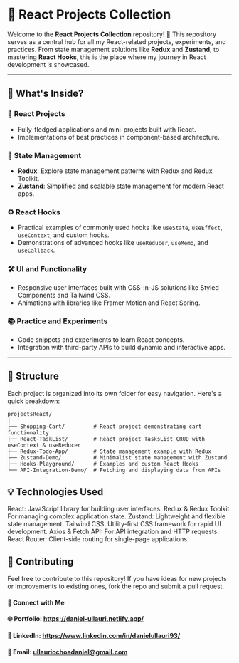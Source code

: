 # 📂 React Projects Collection

Welcome to the **React Projects Collection** repository! 🎉 This repository serves as a central hub for all my React-related projects, experiments, and practices. From state management solutions like **Redux** and **Zustand**, to mastering **React Hooks**, this is the place where my journey in React development is showcased.

---

## 🚀 **What's Inside?**

### 🌟 **React Projects**
- Fully-fledged applications and mini-projects built with React.
- Implementations of best practices in component-based architecture.

### 🔄 **State Management**
- **Redux**: Explore state management patterns with Redux and Redux Toolkit.
- **Zustand**: Simplified and scalable state management for modern React apps.

### ⚙️ **React Hooks**
- Practical examples of commonly used hooks like `useState`, `useEffect`, `useContext`, and custom hooks.
- Demonstrations of advanced hooks like `useReducer`, `useMemo`, and `useCallback`.

### 🛠️ **UI and Functionality**
- Responsive user interfaces built with CSS-in-JS solutions like Styled Components and Tailwind CSS.
- Animations with libraries like Framer Motion and React Spring.

### 📚 **Practice and Experiments**
- Code snippets and experiments to learn React concepts.
- Integration with third-party APIs to build dynamic and interactive apps.

---

## 📁 **Structure**

Each project is organized into its own folder for easy navigation. Here's a quick breakdown:

```plaintex
projectsReact/
│
├── Shopping-Cart/         # React project demonstrating cart functionality
├── React-TaskList/        # React project TasksList CRUD with useContext & useReducer
├── Redux-Todo-App/        # State management example with Redux
├── Zustand-Demo/          # Minimalist state management with Zustand
├── Hooks-Playground/      # Examples and custom React Hooks
└── API-Integration-Demo/  # Fetching and displaying data from APIs
```

## 💡 Technologies Used
React: JavaScript library for building user interfaces.
Redux & Redux Toolkit: For managing complex application state.
Zustand: Lightweight and flexible state management.
Tailwind CSS: Utility-first CSS framework for rapid UI development.
Axios & Fetch API: For API integration and HTTP requests.
React Router: Client-side routing for single-page applications.

## 🌟 Contributing
Feel free to contribute to this repository! If you have ideas for new projects or improvements to existing ones, fork the repo and submit a pull request.

#### 🤝 Connect with Me
#### 🌐 Portfolio: https://daniel-ullauri.netlify.app/
#### 💼 LinkedIn: https://www.linkedin.com/in/danielullauri93/
#### 📧 Email: ullauriochoadaniel@gmail.com

